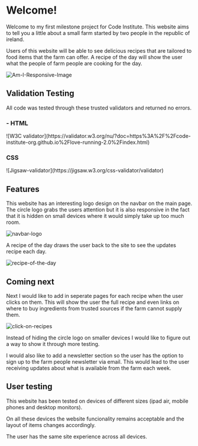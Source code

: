 <h1>Welcome!</h1>

Welcome to my first milestone project for Code Institute. This website aims to tell you a little about a small farm started by two people in the republic of ireland.

Users of this website will be able to see delicious recipes that are tailored to food items that the farm can offer. A recipe of the day will show the user what the people of farm people are cooking for the day.

![Am-I-Responsive-Image](https://github.com/dazhaze/Milestone-Project-One/blob/main/assets/images/am-i-responsive.png?raw=true)

<h2>Validation Testing</h2>

All code was tested through these trusted validators and returned no errors.

<h3>- HTML</h3>
![W3C validator](https://validator.w3.org/nu/?doc=https%3A%2F%2Fcode-institute-org.github.io%2Flove-running-2.0%2Findex.html)

<h3>CSS</h3>
![Jigsaw-validator](https://jigsaw.w3.org/css-validator/validator)

<h2>Features</h2>

This website has an interesting logo design on the navbar on the main page. The circle logo grabs the users attention but it is also responsive in the fact that it is hidden on small devices where it would simply take up too much room.

![navbar-logo](https://github.com/dazhaze/Milestone-Project-One/blob/main/assets/images/navbar-logo.png?raw=true)

A recipe of the day draws the user back to the site to see the updates recipe each day.

![recipe-of-the-day](https://github.com/dazhaze/Milestone-Project-One/blob/main/assets/images/recipe-of-the-day.png?raw=true)

<h2>Coming next</h2>

Next I would like to add in seperate pages for each recipe when the user clicks on them. This will show the user the full recipe and even links on where to buy ingredients from trusted sources if the farm cannot supply them.

![click-on-recipes](https://github.com/dazhaze/Milestone-Project-One/blob/main/assets/images/click-on-recipes.png?raw=true)

Instead of hiding the circle logo on smaller devices I would like to figure out a way to show it through more testing.

I would also like to add a newsletter section so the user has the option to sign up to the farm people newsletter via email. This would lead to the user receiving updates about what is available from the farm each week.

<h2>User testing</h2>

This website has been tested on devices of different sizes (ipad air, mobile phones and desktop monitors).

On all these devices the website funcionality remains acceptable and the layout of items changes accordingly.

The user has the same site experience across all devices.

